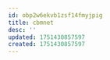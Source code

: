 ```yaml
---
id: obp2w6ekvb1zsf14fmyjpig
title: cbmnet
desc: ''
updated: 1751430857597
created: 1751430857597
---
```

